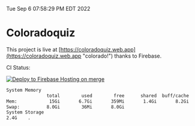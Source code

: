 Tue Sep  6 07:58:29 PM EDT 2022

# Coloradoquiz


This project is live at [https://coloradoquiz.web.app](https://coloradoquiz.web.app "colorado!") thanks to Firebase.

CI Status: 

[![Deploy to Firebase Hosting on merge](https://github.com/teamkushal/coloradoquiz/actions/workflows/firebase-hosting-merge.yml/badge.svg)](https://github.com/teamkushal/coloradoquiz/actions/workflows/firebase-hosting-merge.yml)

```bash
System Memory
               total        used        free      shared  buff/cache   available
Mem:            15Gi       6.7Gi       359Mi       1.4Gi       8.2Gi       6.9Gi
Swap:          8.0Gi        36Mi       8.0Gi
System Storage
2.4G	.
```

